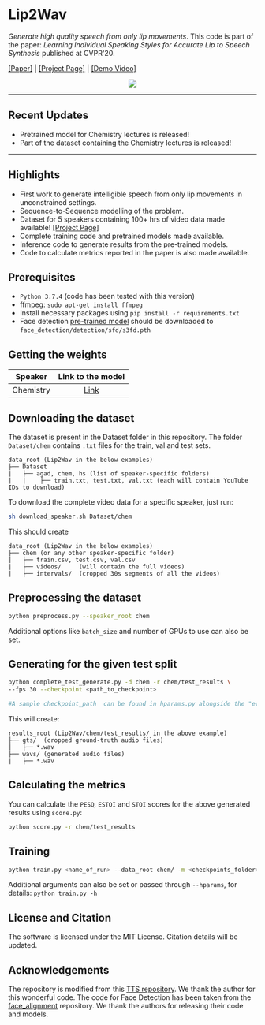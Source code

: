 # Lip2Wav

*Generate high quality speech from only lip movements*. This code is part of the paper: _Learning Individual Speaking Styles for Accurate Lip to Speech Synthesis_ published at CVPR'20.

[[Paper]](https://arxiv.org/abs/2005.08209) | [[Project Page]](http://cvit.iiit.ac.in/research/projects/cvit-projects/speaking-by-observing-lip-movements) | [[Demo Video]](https://www.youtube.com/watch?v=HziA-jmlk_4)
 <p align="center">
  <img src="images/banner.gif"/></p>

----------
Recent Updates
----------
- Pretrained model for Chemistry lectures is released!
- Part of the dataset containing the Chemistry lectures is released!

----------
Highlights
----------
 - First work to generate intelligible speech from only lip movements in unconstrained settings.
 - Sequence-to-Sequence modelling of the problem.
 - Dataset for 5 speakers containing 100+ hrs of video data made available! [[Project Page]](http://cvit.iiit.ac.in/research/projects/cvit-projects/speaking-by-observing-lip-movements) 
 - Complete training code and pretrained models made available.
 - Inference code to generate results from the pre-trained models.
 - Code to calculate metrics reported in the paper is also made available.


Prerequisites
-------------
- `Python 3.7.4` (code has been tested with this version)
- ffmpeg: `sudo apt-get install ffmpeg`
- Install necessary packages using `pip install -r requirements.txt`
- Face detection [pre-trained model](https://www.adrianbulat.com/downloads/python-fan/s3fd-619a316812.pth) should be downloaded to `face_detection/detection/sfd/s3fd.pth`

Getting the weights
----------
| Speaker  | Link to the model |
| ------------- | :---------------: |
| Chemistry  | [Link](https://iiitaphyd-my.sharepoint.com/:f:/g/personal/radrabha_m_research_iiit_ac_in/Eo6wv0MH0YlGn5sgRaPnEkIBUf910oTDNnAf4X7XTqmvFQ?e=u8bhPR)  |


Downloading the dataset
----------

<!--If you would like to train/test on our Lip2Wav dataset, download it from our [project page](http://cvit.iiit.ac.in/research/projects/cvit-projects/speaking-by-observing-lip-movements). The download will be a small zip file with several `.csv` files containing the YouTube IDs of the videos to create the dataset for each speaker. Assuming the zip file is extracted as follows:-->
The dataset is present in the Dataset folder in this repository. The folder `Dataset/chem` contains `.txt` files for the train, val and test sets.

```
data_root (Lip2Wav in the below examples)
├── Dataset
|	├── agad, chem, hs (list of speaker-specific folders)
|	|    ├── train.txt, test.txt, val.txt (each will contain YouTube IDs to download)
```

To download the complete video data for a specific speaker, just run:

```bash
sh download_speaker.sh Dataset/chem
```

This should create

```
data_root (Lip2Wav in the below examples)
├── chem (or any other speaker-specific folder)
|	├── train.csv, test.csv, val.csv
|	├── videos/		(will contain the full videos)
|	├── intervals/	(cropped 30s segments of all the videos) 
```


Preprocessing the dataset
----------
```bash
python preprocess.py --speaker_root chem
```

Additional options like `batch_size` and number of GPUs to use can also be set.


Generating for the given test split
----------
```bash
python complete_test_generate.py -d chem -r chem/test_results \
--fps 30 --checkpoint <path_to_checkpoint>

#A sample checkpoint_path  can be found in hparams.py alongside the "eval_ckpt" param.
```

This will create:
```
results_root (Lip2Wav/chem/test_results/ in the above example)
├── gts/  (cropped ground-truth audio files)
|	├── *.wav
├── wavs/ (generated audio files)
|	├── *.wav
```

Calculating the metrics
----------
You can calculate the `PESQ`, `ESTOI` and `STOI` scores for the above generated results using `score.py`:
```bash
python score.py -r chem/test_results
```

Training
----------
```bash
python train.py <name_of_run> --data_root chem/ -m <checkpoints_folder> --fps 30
```
Additional arguments can also be set or passed through `--hparams`, for details: `python train.py -h`


License and Citation
----------
The software is licensed under the MIT License. Citation details will be updated.


Acknowledgements
----------
The repository is modified from this [TTS repository](https://github.com/CorentinJ/Real-Time-Voice-Cloning). We thank the author for this wonderful code. The code for Face Detection has been taken from the [face_alignment](https://github.com/1adrianb/face-alignment) repository. We thank the authors for releasing their code and models.
